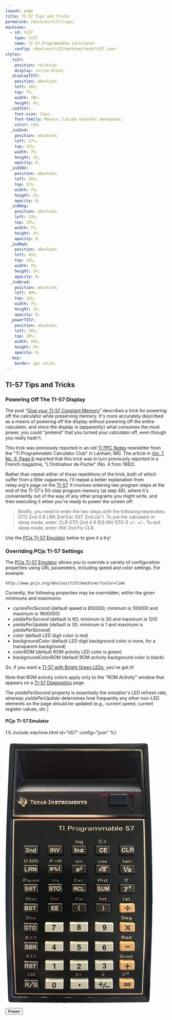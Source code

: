 ```yaml
---
layout: page
title: TI-57 Tips and Tricks
permalink: /devices/ti57/tips/
machines:
  - id: ti57
    type: ti57
    name: TI-57 Programmable Calculator
    config: /devices/ti57/machine/rev0/ti57.json
styles:
  _ti57:
    position: relative;
    display: inline-block;
  _displayTI57:
    position: absolute;
    left: 16%;
    top: 7%;
    width: 70%;
    height: 4%;
  .indTI57:
    font-size: 11px;
    font-family: Monaco,"Lucida Console",monospace;
    color: red;
  _ind2nd:
    position: absolute;
    left: 17%;
    top: 12%;
    width: 7%;
    height: 2%;
    opacity: 0;
  _indINV:
    position: absolute;
    left: 25%;
    top: 12%;
    width: 7%;
    height: 2%;
    opacity: 0;
  _indDeg:
    position: absolute;
    left: 33%;
    top: 12%;
    width: 7%;
    height: 2%;
    opacity: 0;
  _indRad:
    position: absolute;
    left: 41%;
    top: 12%;
    width: 7%;
    height: 2%;
    opacity: 0;
  _indGrad:
    position: absolute;
    left: 49%;
    top: 12%;
    width: 7%;
    height: 2%;
    opacity: 0;
  _powerTI57:
    position: absolute;
    left: 70%;
    top: 20%;
    width: 16%;
    height: 5%;
    opacity: 0;
  .key:
    border: 1px solid;
---
```


TI-57 Tips and Tricks
---------------------

### Powering Off The TI-57 Display

The post "[Give your TI-57 Constant Memory](https://www.rskey.org/gene/calcgene/57c.htm)"
describes a trick for powering off the calculator while preserving memory.
It's more accurately described as a means of powering off the display without powering off the entire calculator,
and since the display is (apparently) what consumes the most power, you could "pretend" that you turned your
calculator off, even though you really hadn't.

This trick was previously reported in an old [TI PPC Notes](https://www.rskey.org/CMS/index.php/the-library/14)
newsletter from the "TI Programmable Calculator Club" in Lanham, MD.  The article in
[Vol. 7, No. 6, Page 9](http://bulk.rskey.org/BULK/CALCDOCS/TI/PPC/V7N6.pdf) reported that this trick was in turn
previously reported in a French magazine, "L'Ordinateur de Poche" (No. 4 from 1982).

Rather than repeat either of those repetitions of the trick, both of which suffer from a little vagueness, I'll
repeat a better explanation from rskey.org's page on the [TI-57](http://www.rskey.org/ti57).  It involves entering
two program steps at the end of the TI-57's 50-step program memory (at step 48), where it's conveniently out of the
way of any other programs you might write, and then executing it when you're ready to power the screen off:

> Briefly, you need to enter the two steps with the following keystrokes:
<span class="key">GTO</span>
<span class="key">2nd</span>
<span class="key">4</span>
<span class="key">8</span>
<span class="key">LRN</span>
<span class="key">2nd</span>
<span class="key">Exc</span>
<span class="key">SST</span>
<span class="key">2nd</span>
<span class="key">Lbl</span>
<span class="key">1</span>.
To put the calculator in sleep mode, enter:
<span class="key">CLR</span>
<span class="key">GTO</span>
<span class="key">2nd</span>
<span class="key">4</span>
<span class="key">8</span>
<span class="key">R/S</span>
<span class="key">INV</span>
<span class="key">STO</span>
<span class="key">3</span>
<span class="key">+/-</span>
<span class="key">+/-</span>.
To exit sleep mode, enter:
<span class="key">INV</span>
<span class="key">2nd</span>
<span class="key">Fix</span>
<span class="key">CLR</span>.

Use the [PCjs TI-57 Emulator](#pcjs-ti-57-emulator) below to give it a try!

### Overriding PCjs TI-57 Settings

The [PCjs TI-57 Emulator](#pcjs-ti-57-emulator) allows you to override a variety of configuration properties
using URL parameters, including speed and color settings.  For example:
                                                   
	http://www.pcjs.org/devices/ti57/machine/?color=lime

Currently, the following properties may be overridden, within the given minimums and maximums:

- *cyclesPerSecond* (default speed is 650000; minimum is 100000 and maximum is 1600000)
- *yieldsPerSecond* (default is 60; minimum is 30 and maximum is 120)
- *yieldsPerUpdate* (default is 30; minimum is 1 and maximum is *yieldsPerSecond*)
- *color* (default LED digit color is red)
- *backgroundColor* (default LED digit background color is none, for a transparent background)
- *colorROM* (default ROM activity LED color is green)
- *backgroundColorROM* (default ROM activity background color is black)

So, if you want a [TI-57 with Bright Green LEDs](?color=lime#pcjs-ti-57-emulator), you've got it!

Note that ROM activity colors apply only to the "ROM Activity" window that appears on a
[TI-57 Diagnostics](/devices/ti57/machine/rev0/) page.

The *yieldsPerSecond* property is essentially the emulator's LED refresh rate, whereas *yieldsPerUpdate* determines
how frequently any other non-LED elements on the page should be updated (e.g., current speed, current register values,
etc.)

#### PCjs TI-57 Emulator

{% include machine.html id="ti57" config="json" %}

<div id="ti57">
  <img id="imageTI57" src="/devices/ti57/images/ti57.png"/>
  <div id="displayTI57"></div>
  <button id="powerTI57">Power</button>
</div>
